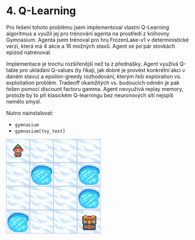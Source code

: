# 4. Q-Learning
Pro řešení tohoto problému jsem implementoval vlastní Q-Learning algoritmus a využil jej pro trénování agenta
na prostředí z knihovny Gymnasium. Agenta jsem trénoval pro hru FrozenLake-v1 v deterministické verzi, která má 4 akce 
a 16 možných stavů. Agent se po pár stovkách epizod natrénoval.

Implementace je trochu rozšířenější než ta z přednášky.
Agent využívá Q-table pro ukládání Q-values (ty říkají, jak dobré je provést konkrétní akci v daném stavu)
a epsilon-greedy rozhodování, kterým řeší exploration vs. exploitation problém. Tradeoff okamžitých vs. 
budoucích odměn je pak řešen pomocí discount factoru gamma. Agent nevyužívá replay memory, protože by to
při klasickém Q-learningu bez neuronových sítí nejspíš nemělo smysl.

Nutno nainstalovat:
- ```gymnasium```
- ```gymnasium[toy_text]```

![Vysledek](../random_imgs/frozenlake.gif)